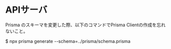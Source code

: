 # APIサーバ
Prisma のスキーマを変更した際、以下のコマンドでPrisma Clientの作成を忘れないこと。

$ npx prisma generate --schema=../prisma/schema.prisma